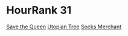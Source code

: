 # HourRank 31


[Save the Queen](https://www.hackerrank.com/contests/hourrank-31/challenges/save-the-queen/problem)
[Utopian Tree](https://www.hackerrank.com/challenges/utopian-tree/problem)
[Socks Merchant](https://www.hackerrank.com/challenges/sock-merchant/problem)

